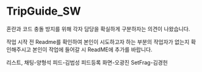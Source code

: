 # TripGuide_SW

혼란과 코드 충돌 방지를 위해 각자 담당을 확실하게 구분하자는 의견이 나왔습니다.



작업 시작 전 Readme를 확인하여 본인이 시도하고자 하는 부분의 작업자가 없는지 확인해주시고 본인이 작업에 들어갈 시 ReadME에 추가를 바랍니다.


리스트, 채팅-양형석
피드-김법성
피드등록 화면-오광진
SetFrag-김경헌
